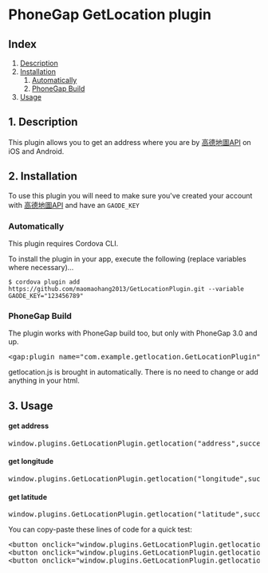 <h1><a class="anchor" aria-hidden="true"><span class="octicon octicon-link"></span></a>PhoneGap GetLocation plugin</h1>
<h2>
<a name="user-content-0-index" class="anchor" href="#0-index" aria-hidden="true"><span class="octicon octicon-link"></span></a>Index
</h2>
<ol class="task-list">
<li><a href="#1-description">Description</a></li>
<li>
<a href="#3-installation">Installation</a>
<ol class="task-list">
<li><a href="#automatically-cli--plugman">Automatically</a></li>
<li><a href="#phonegap-build">PhoneGap Build</a></li>
</ol>
</li>
<li><a href="#4-usage">Usage</a></li>
</ol>
<h2>
<a name="user-content-1-description" class="anchor" href="#1-description" aria-hidden="true"><span class="octicon octicon-link"></span></a>1. Description
</h2>

<p>This plugin allows you to get an address where you are by <a href="http://lbs.amap.com/">高德地圖API</a> on iOS and Android.</p>

<h2>
<a name="user-content-3-installation" class="anchor" href="#3-installation" aria-hidden="true"><span class="octicon octicon-link"></span></a>2. Installation</h2>

<p>To use this plugin you will need to make sure you've created your account with <a href="http://lbs.amap.com/">高德地圖API</a> and have an <code>GAODE_KEY</code></p>

<h3>
<a name="user-content-automatically-cli--plugman" class="anchor" href="#automatically-cli--plugman" aria-hidden="true"><span class="octicon octicon-link"></span></a>Automatically</h3>

<p>This plugin requires Cordova CLI.

To install the plugin in your app, execute the following (replace variables where necessary)...</p>

<pre><code>$ cordova plugin add https://github.com/maomaohang2013/GetLocationPlugin.git --variable GAODE_KEY="123456789"
</code></pre>

<h3>
<a name="user-content-phonegap-build" class="anchor" href="#phonegap-build" aria-hidden="true"><span class="octicon octicon-link"></span></a>PhoneGap Build</h3>

<p>The plugin works with PhoneGap build too, but only with PhoneGap 3.0 and up.</p>


<div class="highlight highlight-xml">
<pre>
<span class="nt">&lt;gap:plugin</span> <span class="na">name=</span><span class="s">"com.example.getlocation.GetLocationPlugin"</span> <span class="nt">/&gt;</span>
</pre>
</div>

<p>getlocation.js is brought in automatically. There is no need to change or add anything in your html.</p>

<h2>
<a name="user-content-4-usage" class="anchor" href="#4-usage" aria-hidden="true"><span class="octicon octicon-link"></span></a>3. Usage</h2>

<h4>get address</h4>
<div class="highlight highlight-html">
<pre>window.plugins.GetLocationPlugin.getlocation("address",successCallback,errorCallback);</pre>
</div>
</pre>

<h4>get longitude</h4>
<div class="highlight highlight-html">
<pre>window.plugins.GetLocationPlugin.getlocation("longitude",successCallback,errorCallback);</pre>
</div>
</pre>

<h4>get latitude</h4>
<div class="highlight highlight-html">
<pre>window.plugins.GetLocationPlugin.getlocation("latitude",successCallback,errorCallback);</pre>
</div>
</pre>

<p>You can copy-paste these lines of code for a quick test:</p>
<div class="highlight highlight-html">
<pre>
<span class="nt">&lt;button</span> <span class="na">onclick=</span><span class="s">"window.plugins.GetLocationPlugin.getlocation("address",function(a){alert('address: '+ a)}, function(b){alert('error: ' + b}); "</span><span class="nt">&gt;</span>get address<span class="nt">&lt;/button&gt;</span>
<span class="nt">&lt;button</span> <span class="na">onclick=</span><span class="s">"window.plugins.GetLocationPlugin.getlocation("longitude",function(a){alert('longitude: '+ a)}, function(b){alert('error: ' + b}); "</span><span class="nt">&gt;</span>get longitude<span class="nt">&lt;/button&gt;</span>
<span class="nt">&lt;button</span> <span class="na">onclick=</span><span class="s">"window.plugins.GetLocationPlugin.getlocation("latitude",function(a){alert('longitude: '+ a)}, function(b){alert('error: ' + b}); "</span><span class="nt">&gt;</span>get latitude<span class="nt">&lt;/button&gt;</span>
</pre>
</div>
